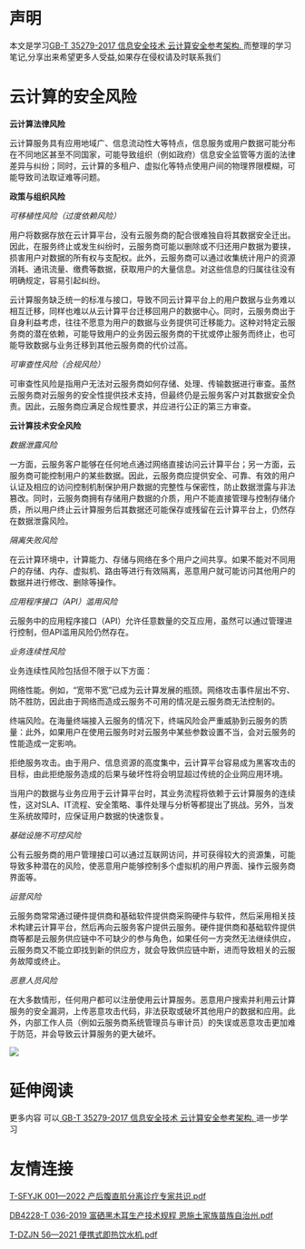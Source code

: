 # 声明 
本文是学习[GB-T 35279-2017 信息安全技术 云计算安全参考架构. ](https://siduwenku.com/view/594?f=new_2023)而整理的学习笔记,分享出来希望更多人受益,如果存在侵权请及时联系我们
# 云计算的安全风险  
  
**云计算法律风险**   
  
云计算服务具有应用地域广、信息流动性大等特点，信息服务或用户数据可能分布在不同地区甚至不同国家，可能导致组织（例如政府）信息安全监管等方面的法律差异与纠纷；同时，云计算的多租户、虚拟化等特点使用户间的物理界限模糊，可能导致司法取证难等问题。  
  
**政策与组织风险**   
  
*可移植性风险（过度依赖风险）*  
  
用户将数据存放在云计算平台，没有云服务商的配合很难独自将其数据安全迁出。因此，在服务终止或发生纠纷时，云服务商可能以删除或不归还用户数据为要挟，损害用户对数据的所有权与支配权。此外，云服务商可以通过收集统计用户的资源消耗、通讯流量、缴费等数据，获取用户的大量信息。对这些信息的归属往往没有明确规定，容易引起纠纷。  
  
云计算服务缺乏统一的标准与接口，导致不同云计算平台上的用户数据与业务难以相互迁移，同样也难以从云计算平台迁移回用户的数据中心。同时，云服务商出于自身利益考虑，往往不愿意为用户的数据与业务提供可迁移能力。这种对特定云服务商的潜在依赖，可能导致用户的业务因云服务商的干扰或停止服务而终止，也可能导致数据与业务迁移到其他云服务商的代价过高。  
  
*可审查性风险（合规风险）*  
  
可审查性风险是指用户无法对云服务商如何存储、处理、传输数据进行审查。虽然云服务商对云服务的安全性提供技术支持，但最终仍是云服务客户对其数据安全负责。因此，云服务商应满足合规性要求，并应进行公正的第三方审查。  
  
**云计算技术安全风险**   
  
*数据泄露风险*  
  
一方面，云服务客户能够在任何地点通过网络直接访问云计算平台；另一方面，云服务商可能控制用户的某些数据。因此，云服务商应提供安全、可靠、有效的用户认证及相应的访问控制机制保护用户数据的完整性与保密性，防止数据泄露与非法篡改。同时，云服务商拥有存储用户数据的介质，用户不能直接管理与控制存储介质，所以用户终止云计算服务后其数据还可能保存或残留在云计算平台上，仍然存在数据泄露风险。  
  
*隔离失败风险*  
  
在云计算环境中，计算能力、存储与网络在多个用户之间共享。如果不能对不同用户的存储、内存、虚拟机、路由等进行有效隔离，恶意用户就可能访问其他用户的数据并进行修改、删除等操作。  
  
*应用程序接口（API）滥用风险*  
  
云服务中的应用程序接口（API）允许任意数量的交互应用，虽然可以通过管理进行控制，但API滥用风险仍然存在。  
  
*业务连续性风险*  
  
业务连续性风险包括但不限于以下方面：  
  
网络性能。例如，“宽带不宽”已成为云计算发展的瓶颈。网络攻击事件层出不穷、防不胜防，因此由于网络而造成云服务不可用的情况是云服务商无法控制的。  
  
终端风险。在海量终端接入云服务的情况下，终端风险会严重威胁到云服务的质量：此外，如果用户在使用云服务时对云服务中某些参数设置不当，会对云服务的性能造成一定影响。  
  
拒绝服务攻击。由于用户、信息资源的高度集中，云计算平台容易成为黑客攻击的目标，由此拒绝服务造成的后果与破坏性将会明显超过传统的企业网应用环境。  
  
当用户的数据与业务应用于云计算平台时，其业务流程将依赖于云计算服务的连续性，这对SLA、IT流程、安全策略、事件处理与分析等都提出了挑战。另外，当发生系统故障时，应保证用户数据的快速恢复。  
  
*基础设施不可控风险*  
  
公有云服务商的用户管理接口可以通过互联网访问，并可获得较大的资源集，可能导致多种潜在的风险，使恶意用户能够控制多个虚拟机的用户界面、操作云服务商界面等。  
  
*运营风险*  
  
云服务商常常通过硬件提供商和基础软件提供商采购硬件与软件，然后采用相关技术构建云计算平台，然后再向云服务客户提供云服务。硬件提供商和基础软件提供商等都是云服务供应链中不可缺少的参与角色，如果任何一方突然无法继续供应，云服务商又不能立即找到新的供应方，就会导致供应链中断，进而导致相关的云服务故障或终止。  
  
*恶意人员风险*  
  
在大多数情形，任何用户都可以注册使用云计算服务。恶意用户搜索并利用云计算服务的安全漏洞，上传恶意攻击代码，非法获取或破坏其他用户的数据和应用。此外，内部工作人员（例如云服务商系统管理员与审计员）的失误或恶意攻击更加难于防范，并会导致云计算服务的更大破坏。  

![](http://public.host.github5.com/media/fengmian.png)
# 延伸阅读 
 更多内容 可以[ GB-T 35279-2017 信息安全技术 云计算安全参考架构. ](https://siduwenku.com/view/594?f=2023)进一步学习

# 友情连接
[T-SFYJK 001—2022 产后腹直肌分离诊疗专家共识.pdf](http://github5.com/view/67404?f=new)

[DB4228-T 036-2019 富硒黑木耳生产技术规程 恩施土家族苗族自治州.pdf](http://github5.com/view/26939?f=new)

[T-DZJN 56—2021 便携式即热饮水机.pdf](http://github5.com/view/59539?f=new)
